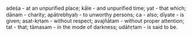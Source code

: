 adeśa - at an unpuriﬁed place; kāle - and unpuriﬁed time; yat - that which; dānam - charity; apātrebhyaḥ - to unworthy persons; ca - also; dīyate - is given; asat-kṛtam - without respect; avajñātam - without proper attention; tat - that; tāmasam - in the mode of darkness; udāhṛtam - is said to be.